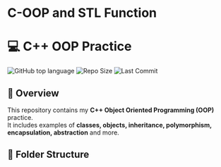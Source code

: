 # C-OOP and STL Function
# 💻 C++ OOP Practice

![GitHub top language](https://img.shields.io/github/languages/top/Md-sihab11/C-plus-plus-OOP)
![Repo Size](https://img.shields.io/github/repo-size/Md-sihab11/C-plus-plus-OOP)
![Last Commit](https://img.shields.io/github/last-commit/Md-sihab11/C-plus-plus-OOP)


## 📌 Overview
This repository contains my **C++ Object Oriented Programming (OOP)** practice.  
It includes examples of **classes, objects, inheritance, polymorphism, encapsulation, abstraction** and more.

## 📂 Folder Structure
